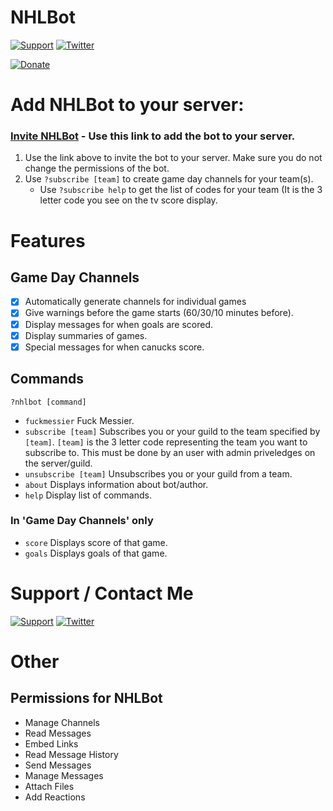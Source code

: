 # NHLBot
[![Support](https://img.shields.io/badge/Discord-NHLBot_Support-7289DA.svg?style=flat-square)](https://discord.gg/VVHe6d3) [![Twitter](https://img.shields.io/badge/Twitter-Hazeluff-00ACED.svg?style=flat-square&logo=twitter)](https://twitter.com/hazeluff)

[![Donate](https://liberapay.com/assets/widgets/donate.svg)](https://liberapay.com/hazeluff/donate)

# Add NHLBot to your server:

### [Invite NHLBot](https://discordapp.com/oauth2/authorize?client_id=257345858515894272&scope=bot&permissions=126032) - Use this link to add the bot to your server.

1. Use the link above to invite the bot to your server. Make sure you do not change the permissions of the bot.
2. Use `?subscribe [team]` to create game day channels for your team(s). 
   - Use `?subscribe help` to get the list of codes for your team (It is the 3 letter code you see on the tv score display.

# Features
## Game Day Channels
- [x] Automatically generate channels for individual games
- [x] Give warnings before the game starts (60/30/10 minutes before).
- [x] Display messages for when goals are scored.
- [x] Display summaries of games.
- [x] Special messages for when canucks score.

## Commands
`?nhlbot [command]`
- `fuckmessier` Fuck Messier.
- `subscribe [team]` Subscribes you or your guild to the team specified by `[team]`. `[team]` is the 3 letter code representing the team you want to subscribe to. This must be done by an user with admin priveledges on the server/guild. 
- `unsubscribe [team]` Unsubscribes you or your guild from a team.
- `about` Displays information about bot/author.
- `help` Display list of commands.

### In 'Game Day Channels' only
- `score` Displays score of that game.
- `goals` Displays goals of that game.

# Support / Contact Me
[![Support](https://img.shields.io/badge/Discord-NHLBot_Support-7289DA.svg?style=flat-square)](https://discord.gg/VVHe6d3) [![Twitter](https://img.shields.io/badge/Twitter-Hazeluff-00ACED.svg?style=flat-square&logo=twitter)](https://twitter.com/hazeluff)

# Other

## Permissions for NHLBot

- Manage Channels
- Read Messages
- Embed Links
- Read Message History
- Send Messages
- Manage Messages
- Attach Files
- Add Reactions

